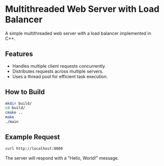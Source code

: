 # Multithreaded Web Server with Load Balancer

A simple multithreaded web server with a load balancer implemented in C++.

## Features

- Handles multiple client requests concurrently.
- Distributes requests across multiple servers.
- Uses a thread pool for efficient task execution.

## How to Build

```bash
mkdir build/
cd build/
cmake ..
make
./main
```

## Example Request

```bash
curl http://localhost:8080
```

The server will respond with a "Hello, World!" message.